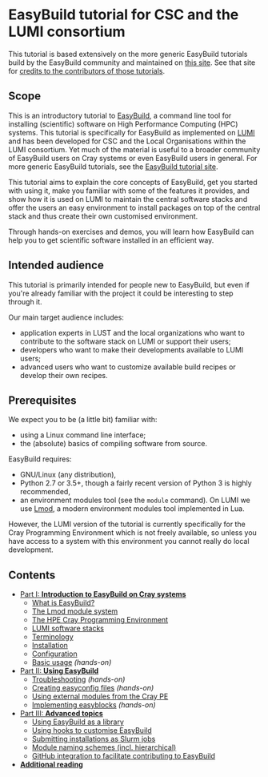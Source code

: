 # EasyBuild tutorial for CSC and the LUMI consortium

This tutorial is based extensively on the more generic EasyBuild tutorials build by
the EasyBuild community and maintained on
[this site](https://easybuilders.github.io/easybuild-tutorial/).
See that site for [credits to the contributors of those tutorials](https://easybuilders.github.io/easybuild-tutorial/#contributors).

## Scope

This is an introductory tutorial to [EasyBuild](https://easybuild.io),
a command line tool for installing (scientific) software on High Performance Computing (HPC) systems.
This tutorial is specifically for EasyBuild as implemented on [LUMI](https://lumi-supercomputer.eu)
and has been developed for CSC and the Local Organisations within the LUMI consortium. Yet
much of the material is useful to a broader community of EasyBuild users on Cray systems
or even EasyBuild users in general.
For more generic EasyBuild tutorials, see the [EasyBuild tutorial site](https://easybuilders.github.io/easybuild-tutorial/).

This tutorial aims to explain the core concepts of EasyBuild,
get you started with using it, make you familiar with some of the features it provides,
and show how it is used on LUMI to maintain the central software stacks and offer the users
an easy environment to install packages on top of the central stack and thus create their own
customised environment.

Through hands-on exercises and demos, you will learn how EasyBuild can help you
to get scientific software installed in an efficient way.


## Intended audience

This tutorial is primarily intended for people new to EasyBuild, but even if you're already familiar
with the project it could be interesting to step through it.

Our main target audience includes:

-   application experts in LUST and the local organizations who want to contribute to the
    software stack on LUMI or support their users;
-   developers who want to make their developments available to LUMI users;
-   advanced users who want to customize available build recipes or develop their own recipes.


## Prerequisites

We expect you to be (a little bit) familiar with:

-   using a Linux command line interface;
-   the (absolute) basics of compiling software from source.

EasyBuild requires:

-   GNU/Linux (any distribution),
-   Python 2.7 or 3.5+, though a fairly recent version of Python 3 is highly recommended,
-   an environment modules tool (see the ``module`` command). On LUMI we use [Lmod](https://lmod.readthedocs.io), 
    a modern environment modules tool implemented in Lua.

However, the LUMI version of the tutorial is currently specifically for the Cray Programming Environment which is not
freely available, so unless you have access to a system with this environment you cannot really do local development.


## Contents

- [Part I: **Introduction to EasyBuild on Cray systems**](1_Intro/index.md)
    -   [What is EasyBuild?](1_Intro/1_01_what_is_easybuild.md)
    -   [The Lmod module system](1_Intro/1_02_Lmod.md)
    -   [The HPE Cray Programming Environment](1_Intro/1_03_CPE.md)
    -   [LUMI software stacks](1_Intro/1_04_LUMI_software_stack.md)
    -   [Terminology](1_Intro/1_05_terminology.md)
    -   [Installation](1_Intro/1_06_installation.md)
    -   [Configuration](1_Intro/1_07_configuration.md)
    -   [Basic usage](1_Intro/1_08_basic_usage.md) *(hands-on)*
- [Part II: **Using EasyBuild**](2_Using/index.md)
    -   [Troubleshooting](2_Using/2_01_troubleshooting.md) *(hands-on)*
    -   [Creating easyconfig files](2_Using/2_02_creating_easyconfig_files.md) *(hands-on)*
    -   [Using external modules from the Cray PE](2_Using/2_03_external_modules.md)
    -   [Implementing easyblocks](2_Using/2_04_implementing_easyblocks.md) *(hands-on)*
- [Part III: **Advanced topics**](3_Advanced/index.md)
    -    [Using EasyBuild as a library](3_Advanced/3_01_easybuild_library.md)
    -    [Using hooks to customise EasyBuild](3_Advanced/3_02_hooks.md)
    -    [Submitting installations as Slurm jobs](3_Advanced/3_03_slurm_jobs.md)
    -    [Module naming schemes (incl. hierarchical)](3_Advanced/3_04_module_naming_schemes.md)
    -    [GitHub integration to facilitate contributing to EasyBuild](3_Advanced/3_05_github_integration.md)
- [**Additional reading**](4_00_additional_reading.md)
